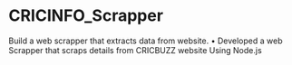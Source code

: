 # CRICINFO_Scrapper

Build a web scrapper that extracts data from website.
• Developed a web Scrapper that scraps details from CRICBUZZ website
Using Node.js
